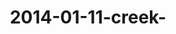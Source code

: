 ---
layout: blog
title: 2014-01-11-creek-
category: blog
lat: 18.63019
lng: 98.63367
image: https://s3-us-west-2.amazonaws.com/travels2013/2014-01-11 23:02:08 PST.jpg
observation: 20140111230208PST
---